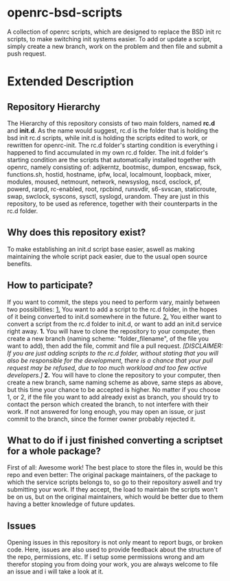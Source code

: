 # openrc-bsd-scripts
A collection of openrc scripts, which are designed to replace the BSD init rc scripts, to make switching init systems easier. To add or update a script, simply create a new branch, work on the problem and then file and submit a push request.

<h1>Extended Description</h1>

<h2>Repository Hierarchy</h2>
The Hierarchy of this repository consists of two main folders, named <b>rc.d</b> and <b>init.d</b>. As the name would suggest, rc.d is the folder that is holding the bsd init rc.d scripts, while init.d is holding the scripts edited to work, or rewritten for openrc-init. 
The rc.d folder's starting condition is everything i happened to find accumulated in my own rc.d folder. The init.d folder's starting condition are the scripts that automatically installed together with openrc, namely consisting of: adjkerntz, bootmisc, dumpon, encswap, fsck, functions.sh, hostid, hostname, ipfw, local, localmount, loopback, mixer, modules, moused, netmount, network, newsyslog, nscd, osclock, pf, powerd, rarpd, rc-enabled, root, rpcbind, runsvdir, s6-svscan, staticroute, swap, swclock, syscons, sysctl, syslogd, urandom. They are just in this repository, to be used as reference, together with their counterparts in the rc.d folder.

<h2>Why does this repository exist?</h2>
To make establishing an init.d script base easier, aswell as making maintaining the whole script pack easier, due to the usual open source benefits. 

<h2>How to participate?</h2>
If you want to commit, the steps you need to perform vary, mainly between two possibilities: <u>1.</u> You want to add a script to the rc.d folder, in the hopes of it being converted to init.d somewhere in the future. <u>2.</u> You either want to convert a script from the rc.d folder to init.d, or want to add an init.d service right away.
<b>1.</b> You will have to clone the repository to your computer, then create a new branch (naming scheme: "folder_filename", of the file you want to add), then add the file, commit and file a pull request. <i>[DISCLAIMER: If you are just adding scripts to the rc.d folder, without stating that you will also be responsible for the development, there is a chance that your pull request may be refused, due to too much workload and too few active developers.]</i>
<b>2.</b> You will have to clone the repository to your computer, then create a new branch, same naming scheme as above, same steps as above, but this time your chance to be accepted is higher.
No matter if you  choose 1, or 2, if the file you want to add already exist as branch, you should try to contact the person which created the branch, to not interfere with their work. If not answered for long enough, you may open an issue, or just commit to the branch, since the former owner probably rejected it.

<h2>What to do if i just finished converting a scriptset for a whole package?</h2>
First of all: Awesome work! The best place to store the files in, would be this repo and even better: The original package maintainers, of the package to which the service scripts belongs to, so go to their repository aswell and try submitting your work. If they accept, the load to maintain the scripts won't be on us, but on the original maintainers, which would be better due to them having a better knowledge of future updates.

<h2>Issues</h2>
Opening issues in this repository is not only meant to report bugs, or broken code. Here, issues are also used to provide feedback about the structure of the repo, permissions, etc. If i setup some permissions wrong and am therefor stoping you from doing your work, you are always welcome to file an issue and i will take a look at it.
